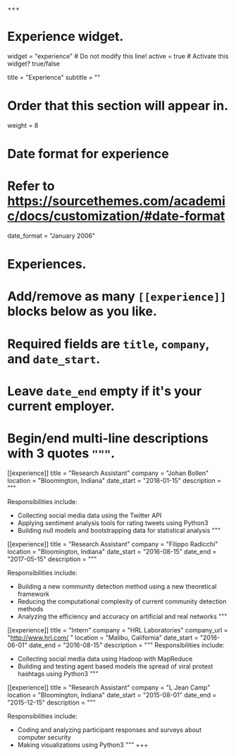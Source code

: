 +++
# Experience widget.
widget = "experience"  # Do not modify this line!
active = true  # Activate this widget? true/false

title = "Experience"
subtitle = ""

# Order that this section will appear in.
weight = 8

# Date format for experience
#   Refer to https://sourcethemes.com/academic/docs/customization/#date-format
date_format = "January 2006"

# Experiences.
#   Add/remove as many `[[experience]]` blocks below as you like.
#   Required fields are `title`, `company`, and `date_start`.
#   Leave `date_end` empty if it's your current employer.
#   Begin/end multi-line descriptions with 3 quotes `"""`.

[[experience]]
  title = "Research Assistant"
  company = "Johan Bollen"
  location = "Bloomington, Indiana"
  date_start = "2018-01-15"
  description = """

  Responsibilities include:
  
  * Collecting social media data using the Twitter API
  * Applying sentiment analysis tools for rating tweets using Python3
  * Building null models and bootstrapping data for statistical analysis
  """

[[experience]]
  title = "Research Assistant"
  company = "Filippo Radicchi"
  location = "Bloomington, Indiana"
  date_start = "2016-08-15"
  date_end = "2017-05-15"
  description = """

  Responsibilities include:
  
  * Building a new community detection method using a new theoretical framework
  * Reducing the computational complexity of current community detection methods
  * Analyzing the efficiency and accuracy on artificial and real networks
  """

[[experience]]
  title = "Intern"
  company = "HRL Laboratories"
  company_url = "http://www.hrl.com/ "
  location = "Malibu, California"
  date_start = "2016-06-01"
  date_end = "2016-08-15"
  description = """
  Responsibilities include:
  
  * Collecting social media data using Hadoop with MapReduce
  * Building and testing agent based models the spread of viral protest hashtags using Python3
  """

[[experience]]
  title = "Research Assistant"
  company = "L Jean Camp"
  location = "Bloomington, Indiana"
  date_start = "2015-08-01"
  date_end = "2015-12-15"
  description = """

  Responsibilities include:
  
  * Coding and analyzing participant responses and surveys about computer security
  * Making visualizations using Python3
  """
+++
